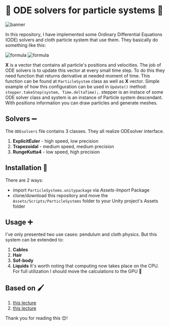 # 🧮 ODE solvers for particle systems 🧮

![banner](https://github.com/akihiko47/Physics-Based-Particle-Systems/blob/main/Images/banner.gif)

In this repository, I have implemented some Ordinary Differential Equations (ODE) solvers and cloth particle system that use them. They basically do something like this: 

![formula](https://github.com/akihiko47/Physics-Based-Particle-Systems/blob/main/Images/formula2.jpg)
![formula](https://github.com/akihiko47/Physics-Based-Particle-Systems/blob/main/Images/formula1.jpg)

**X** is a vector that contains all particle's positions and velocities. The job of ODE solvers is to update this vector at every small time step. To do this they need function that returns derivative at needed moment of time.
This function can be found at `ParticleSystem` class as well as **X** vector. Simple example of how this configuration can be used in `Update()` method: `stepper.takeStep(system, Time.deltaTime);`. stepper is an instace of some 
ODE solver class and system is an instance of Particle system descendant. With positions information you can draw particles and generate meshes.

## Solvers ➖
The `ODEsolvers` file contains 3 classes. They all realize ODEsolver interface.
1) **ExplicitEuler** - high speed, low precision
2) **Trapezoidal** - medium speed, medium precision
3) **RungeKutta4** - low speed, high precision

## Installation 🔧
There are 2 ways:
- import `ParticleSystems.unitypackage` via *Assets-Import* Package
- clone/download this repository and move the `Assets/Scripts/ParticleSystems` folder to your Unity project's Assets folder

## Usage ➕
I've only presented two use cases: pendulum and cloth physics. But this system can be extended to:
1) **Cables**
2) **Hair**
3) **Sof-body**
4) **Liquids**
It's worth noting that computing now takes place on the CPU. For full utilization I should move the calculations to the GPU 🥴

## Based on 🖌️
1) [this lecture](https://www.youtube.com/watch?v=Hl2L_rfOBaQ&list=PLQ3UicqQtfNuBjzJ-KEWmG1yjiRMXYKhh&index=7&ab_channel=JustinSolomon)
2) [this lecture](https://www.youtube.com/watch?v=-M67aWT6m_c&list=PLQ3UicqQtfNuBjzJ-KEWmG1yjiRMXYKhh&index=8&ab_channel=JustinSolomon)

Thank you for reading this 😊!